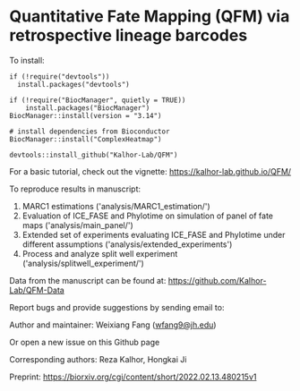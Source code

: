 # Quantitative Fate Mapping (QFM) via retrospective lineage barcodes

To install:
```
if (!require("devtools"))
  install.packages("devtools")

if (!require("BiocManager", quietly = TRUE))
    install.packages("BiocManager")
BiocManager::install(version = "3.14")

# install dependencies from Bioconductor
BiocManager::install("ComplexHeatmap")

devtools::install_github("Kalhor-Lab/QFM")
```

For a basic tutorial, check out the vignette:
https://kalhor-lab.github.io/QFM/

To reproduce results in manuscript:
  1. MARC1 estimations ('analysis/MARC1_estimation/')
  2. Evaluation of ICE_FASE and Phylotime on simulation of panel of fate maps ('analysis/main_panel/')
  3. Extended set of experiments evaluating ICE_FASE and Phylotime under different assumptions ('analysis/extended_experiments')
  4. Process and analyze split well experiment ('analysis/splitwell_experiment/')

Data from the manuscript can be found at:
https://github.com/Kalhor-Lab/QFM-Data

Report bugs and provide suggestions by sending email to:

Author and maintainer: Weixiang Fang (wfang9@jh.edu)

Or open a new issue on this Github page

Corresponding authors:
Reza Kalhor, Hongkai Ji

Preprint:
https://biorxiv.org/cgi/content/short/2022.02.13.480215v1
